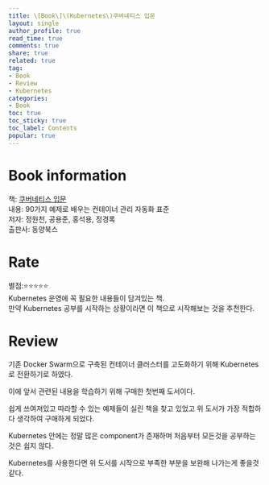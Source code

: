 ```yaml
---
title: \[Book\]\(Kubernetes\)쿠버네티스 입문
layout: single
author_profile: true
read_time: true
comments: true
share: true
related: true
tag:
- Book
- Review
- Kubernetes
categories:
- Book
toc: true
toc_sticky: true
toc_label: Contents
popular: true
---
```

# Book information
책: [쿠버네티스 입문](http://www.kyobobook.co.kr/product/detailViewKor.laf?ejkGb=KOR&mallGb=KOR&barcode=9791157685752&orderClick=LEa&Kc=)  
내용: 90가지 예제로 배우는 컨테이너 관리 자동화 표준  
저자: 정원천, 공용준, 홍석용, 정경록  
출판사: 동양북스  
  
# Rate
별점:⭐⭐⭐⭐⭐  
Kubernetes 운영에 꼭 필요한 내용들이 담겨있는 책.  
만약 Kubernetes 공부를 시작하는 상황이라면 이 책으로 시작해보는 것을 추천한다.  


# Review
기존 Docker Swarm으로 구축된 컨테이너 클러스터를 고도화하기 위해 Kubernetes로 전환하기로 하였다.  

이에 앞서 관련된 내용을 학습하기 위해 구매한 첫번째 도서이다. 

쉽게 쓰여져있고 따라할 수 있는 예제들이 실린 책을 찾고 있었고 위 도서가 가장 적합하다 생각하여 구매하게 되었다.

Kubernetes 안에는 정말 많은 component가 존재하며 처음부터 모든것을 공부하는 것은 쉽지 않다.  
  
Kubernetes를 사용한다면 위 도서를 시작으로 부족한 부분을 보완해 나가는게 좋을것 같다.